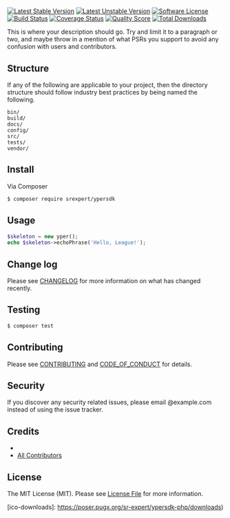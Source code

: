 # 
[![Latest Stable Version](https://poser.pugx.org/sr-expert/ypersdk-php/v/)](//packagist.org/packages/sr-expert/ypersdk-php)
[![Latest Unstable Version](https://poser.pugx.org/sr-expert/ypersdk-php/v/unstable)](//packagist.org/packages/sr-expert/ypersdk-php)
[![Software License][ico-license]](LICENSE.md)
[![Build Status][ico-travis]](https://travis-ci.com/github/sr-expert/ypersdk-php)
[![Coverage Status][ico-scrutinizer]](https://scrutinizer-ci.com/g/sr-expert/ypersdk-php/)
[![Quality Score][ico-code-quality]][link-code-quality]
[![Total Downloads](https://poser.pugx.org/sr-expert/ypersdk-php/downloads)](//packagist.org/packages/sr-expert/ypersdk-php)

This is where your description should go. Try and limit it to a paragraph or two, and maybe throw in a mention of what
PSRs you support to avoid any confusion with users and contributors.

## Structure

If any of the following are applicable to your project, then the directory structure should follow industry best practices by being named the following.

```
bin/        
build/
docs/
config/
src/
tests/
vendor/
```


## Install

Via Composer

``` bash
$ composer require srexpert/ypersdk
```

## Usage

``` php
$skeleton = new yper();
echo $skeleton->echoPhrase('Hello, League!');
```

## Change log

Please see [CHANGELOG](CHANGELOG.md) for more information on what has changed recently.

## Testing

``` bash
$ composer test
```

## Contributing

Please see [CONTRIBUTING](CONTRIBUTING.md) and [CODE_OF_CONDUCT](CODE_OF_CONDUCT.md) for details.

## Security

If you discover any security related issues, please email @example.com instead of using the issue tracker.

## Credits

- [][link-author]
- [All Contributors][link-contributors]

## License

The MIT License (MIT). Please see [License File](LICENSE.md) for more information.

[ico-version]: https://poser.pugx.org/sr-expert/ypersdk-php/v/
[ico-license]: https://img.shields.io/badge/license-MIT-brightgreen.svg?style=flat-square
[ico-travis]: https://travis-ci.com/sr-expert/ypersdk-php.svg?branch=master
[ico-scrutinizer]: https://img.shields.io/scrutinizer/coverage/g/sr-expert/.svg?style=flat-square
[ico-code-quality]: https://img.shields.io/scrutinizer/g/sr-expert/.svg?style=flat-square
[ico-downloads]: https://poser.pugx.org/sr-expert/ypersdk-php/downloads)

[link-packagist]: https://packagist.org/packages/sr-expert/ypersdk-php
[link-travis]: https://travis-ci.com/github/sr-expert/ypersdk-php
[link-scrutinizer]: https://scrutinizer-ci.com/g/sr-expert//code-structure
[link-code-quality]: https://scrutinizer-ci.com/g/sr-expert/
[link-downloads]: https://packagist.org/packages/sr-expert/
[link-author]: https://github.com/
[link-contributors]: ../../contributors
